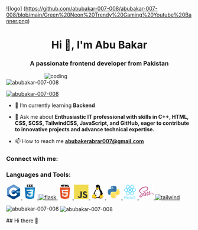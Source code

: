 
![logo]
(https://github.com/abubakar-007-008/abubakar-007-008/blob/main/Green%20Neon%20Trendy%20Gaming%20Youtube%20Banner.png)
<h1 align="center">Hi 👋, I'm Abu Bakar</h1>
<h3 align="center">A passionate frontend developer from Pakistan</h3>
<img align="right" alt="coding" width="400" 
  src="https://www.google.com/url?sa=i&url=https%3A%2F%2Fgithub.com%2Frudrabarad%2FGifs&psig=AOvVaw3zwiDU5s4TpYEtWpuZUatf&ust=1733402295404000&source=images&cd=vfe&opi=89978449&ved=0CBAQjRxqFwoTCNCL8fuQjooDFQAAAAAdAAAAABAE">
<p align="left"> <img src="https://komarev.com/ghpvc/?username=abubakar-007-008&label=Profile%20views&color=0e75b6&style=flat" alt="abubakar-007-008" /> </p>

<p align="left"> <a href="https://github.com/ryo-ma/github-profile-trophy"><img src="https://github-profile-trophy.vercel.app/?username=abubakar-007-008" alt="abubakar-007-008" /></a> </p>

- 🌱 I’m currently learning **Backend**

- 💬 Ask me about **Enthusiastic IT professional with skills in C++, HTML, CSS, SCSS, TailwindCSS, JavaScript, and GitHub, eager to contribute to innovative projects and advance technical expertise.**

- 📫 How to reach me **abubakerabrar007@gmail.com**

<h3 align="left">Connect with me:</h3>
<p align="left">
</p>

<h3 align="left">Languages and Tools:</h3>
<p align="left"> <a href="https://www.w3schools.com/cpp/" target="_blank" rel="noreferrer"> <img src="https://raw.githubusercontent.com/devicons/devicon/master/icons/cplusplus/cplusplus-original.svg" alt="cplusplus" width="40" height="40"/> </a> <a href="https://www.w3schools.com/css/" target="_blank" rel="noreferrer"> <img src="https://raw.githubusercontent.com/devicons/devicon/master/icons/css3/css3-original-wordmark.svg" alt="css3" width="40" height="40"/> </a> <a href="https://flask.palletsprojects.com/" target="_blank" rel="noreferrer"> <img src="https://www.vectorlogo.zone/logos/pocoo_flask/pocoo_flask-icon.svg" alt="flask" width="40" height="40"/> </a> <a href="https://www.w3.org/html/" target="_blank" rel="noreferrer"> <img src="https://raw.githubusercontent.com/devicons/devicon/master/icons/html5/html5-original-wordmark.svg" alt="html5" width="40" height="40"/> </a> <a href="https://developer.mozilla.org/en-US/docs/Web/JavaScript" target="_blank" rel="noreferrer"> <img src="https://raw.githubusercontent.com/devicons/devicon/master/icons/javascript/javascript-original.svg" alt="javascript" width="40" height="40"/> </a> <a href="https://www.linux.org/" target="_blank" rel="noreferrer"> <img src="https://raw.githubusercontent.com/devicons/devicon/master/icons/linux/linux-original.svg" alt="linux" width="40" height="40"/> </a> <a href="https://www.python.org" target="_blank" rel="noreferrer"> <img src="https://raw.githubusercontent.com/devicons/devicon/master/icons/python/python-original.svg" alt="python" width="40" height="40"/> </a> <a href="https://reactjs.org/" target="_blank" rel="noreferrer"> <img src="https://raw.githubusercontent.com/devicons/devicon/master/icons/react/react-original-wordmark.svg" alt="react" width="40" height="40"/> </a> <a href="https://sass-lang.com" target="_blank" rel="noreferrer"> <img src="https://raw.githubusercontent.com/devicons/devicon/master/icons/sass/sass-original.svg" alt="sass" width="40" height="40"/> </a> <a href="https://tailwindcss.com/" target="_blank" rel="noreferrer"> <img src="https://www.vectorlogo.zone/logos/tailwindcss/tailwindcss-icon.svg" alt="tailwind" width="40" height="40"/> </a> </p>

<p><img align="left" src="https://github-readme-stats.vercel.app/api/top-langs?username=abubakar-007-008&show_icons=true&locale=en&layout=compact" alt="abubakar-007-008" /></p>

<p>&nbsp;<img align="center" src="https://github-readme-stats.vercel.app/api?username=abubakar-007-008&show_icons=true&locale=en" alt="abubakar-007-008" /></p>## Hi there 👋
